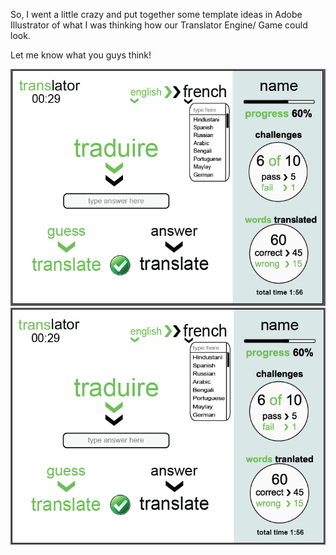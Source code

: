 So, I went a little crazy and put together some template ideas in Adobe Illustrator of what I was thinking how our Translator Engine/ Game could look.

Let me know what you guys think!

![alt tag](main.png)
![alt tag](play.png)
